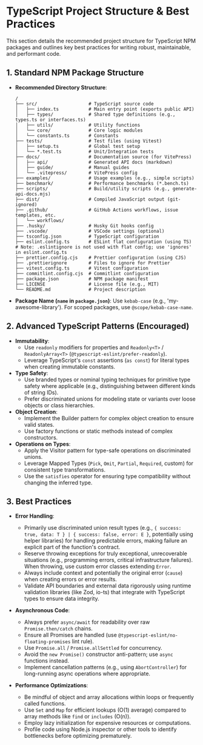 # TypeScript Project Structure & Best Practices

This section details the recommended project structure for TypeScript NPM packages and outlines key best practices for writing robust, maintainable, and performant code.

## 1. Standard NPM Package Structure

- **Recommended Directory Structure**:
  ```
  /
  ├── src/                   # TypeScript source code
  │   ├── index.ts           # Main entry point (exports public API)
  │   ├── types/             # Shared type definitions (e.g., types.ts or interfaces.ts)
  │   ├── utils/             # Utility functions
  │   └── core/              # Core logic modules
  │   └── constants.ts       # Constants
  ├── tests/                 # Test files (using Vitest)
  │   ├── setup.ts           # Global test setup
  │   └── *.test.ts          # Unit/Integration tests
  ├── docs/                  # Documentation source (for VitePress)
  │   ├── api/               # Generated API docs (markdown)
  │   ├── guide/             # Manual guides
  │   └── .vitepress/        # VitePress config
  ├── examples/              # Usage examples (e.g., simple scripts)
  ├── benchmark/             # Performance benchmarks (*.bench.ts)
  ├── scripts/               # Build/utility scripts (e.g., generate-api-docs.mjs)
  ├── dist/                  # Compiled JavaScript output (git-ignored)
  ├── .github/               # GitHub Actions workflows, issue templates, etc.
  │   └── workflows/
  ├── .husky/                # Husky Git hooks config
  ├── .vscode/               # VSCode settings (optional)
  ├── tsconfig.json          # TypeScript configuration
  ├── eslint.config.ts       # ESLint flat configuration (using TS)
  # Note: .eslintignore is not used with flat config; use 'ignores' in eslint.config.ts
  ├── prettier.config.cjs    # Prettier configuration (using CJS)
  ├── .prettierignore        # Files to ignore for Prettier
  ├── vitest.config.ts       # Vitest configuration
  ├── commitlint.config.cjs  # Commitlint configuration
  ├── package.json           # NPM package manifest
  ├── LICENSE                # License file (e.g., MIT)
  └── README.md              # Project description
  ```
- **Package Name (`name` in `package.json`)**: Use `kebab-case` (e.g., 'my-awesome-library'). For scoped packages, use `@scope/kebab-case-name`.

## 2. Advanced TypeScript Patterns (Encouraged)

- **Immutability**:
  - Use `readonly` modifiers for properties and `Readonly<T>` / `ReadonlyArray<T>` (`@typescript-eslint/prefer-readonly`).
  - Leverage TypeScript's `const` assertions (`as const`) for literal types when creating immutable constants.
- **Type Safety**:
  - Use branded types or nominal typing techniques for primitive type safety where applicable (e.g., distinguishing between different kinds of string IDs).
  - Prefer discriminated unions for modeling state or variants over loose objects or class hierarchies.
- **Object Creation**:
  - Implement the Builder pattern for complex object creation to ensure valid states.
  - Use factory functions or static methods instead of complex constructors.
- **Operations on Types**:
  - Apply the Visitor pattern for type-safe operations on discriminated unions.
  - Leverage Mapped Types (`Pick`, `Omit`, `Partial`, `Required`, custom) for consistent type transformations.
  - Use the `satisfies` operator for ensuring type compatibility without changing the inferred type.

## 3. Best Practices

- **Error Handling**:

  - Primarily use discriminated union result types (e.g., `{ success: true, data: T } | { success: false, error: E }`, potentially using helper libraries) for handling predictable errors, making failure an explicit part of the function's contract.
  - Reserve throwing exceptions for truly exceptional, unrecoverable situations (e.g., programming errors, critical infrastructure failures). When throwing, use custom error classes extending `Error`.
  - Always include context and potentially the original error (`cause`) when creating errors or error results.
  - Validate API boundaries and external data rigorously using runtime validation libraries (like Zod, io-ts) that integrate with TypeScript types to ensure data integrity.

- **Asynchronous Code**:

  - Always prefer `async/await` for readability over raw `Promise.then/catch` chains.
  - Ensure all Promises are handled (use `@typescript-eslint/no-floating-promises` lint rule).
  - Use `Promise.all` / `Promise.allSettled` for concurrency.
  - Avoid the `new Promise()` constructor anti-pattern; use `async` functions instead.
  - Implement cancellation patterns (e.g., using `AbortController`) for long-running async operations where appropriate.

- **Performance Optimizations**:
  - Be mindful of object and array allocations within loops or frequently called functions.
  - Use `Set` and `Map` for efficient lookups (O(1) average) compared to array methods like `find` or `includes` (O(n)).
  - Employ lazy initialization for expensive resources or computations.
  - Profile code using Node.js inspector or other tools to identify bottlenecks before optimizing prematurely.
